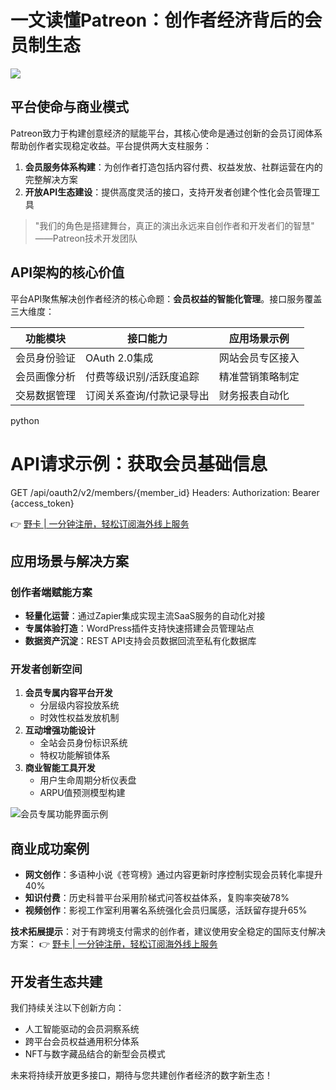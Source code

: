 # 一文读懂Patreon：创作者经济背后的会员制生态

![](https://bbtdd.com/wp-content/uploads/img/653481198.webp)

## 平台使命与商业模式
Patreon致力于构建创意经济的赋能平台，其核心使命是通过创新的会员订阅体系帮助创作者实现稳定收益。平台提供两大支柱服务：

1. **会员服务体系构建**：为创作者打造包括内容付费、权益发放、社群运营在内的完整解决方案
2. **开放API生态建设**：提供高度灵活的接口，支持开发者创建个性化会员管理工具

> "我们的角色是搭建舞台，真正的演出永远来自创作者和开发者们的智慧"
——Patreon技术开发团队

## API架构的核心价值
平台API聚焦解决创作者经济的核心命题：**会员权益的智能化管理**。接口服务覆盖三大维度：

| 功能模块       | 接口能力                          | 应用场景示例         |
|----------------|-----------------------------------|----------------------|
| 会员身份验证   | OAuth 2.0集成                    | 网站会员专区接入     |
| 会员画像分析   | 付费等级识别/活跃度追踪           | 精准营销策略制定     |
| 交易数据管理   | 订阅关系查询/付款记录导出         | 财务报表自动化       |

python
# API请求示例：获取会员基础信息
GET /api/oauth2/v2/members/{member_id}
Headers:
    Authorization: Bearer {access_token}


👉 [野卡 | 一分钟注册，轻松订阅海外线上服务](https://bbtdd.com/yeka)

## 应用场景与解决方案
### 创作者端赋能方案
- **轻量化运营**：通过Zapier集成实现主流SaaS服务的自动化对接
- **专属体验打造**：WordPress插件支持快速搭建会员管理站点
- **数据资产沉淀**：REST API支持会员数据回流至私有化数据库

### 开发者创新空间
1. **会员专属内容平台开发**
   - 分层级内容投放系统
   - 时效性权益发放机制
2. **互动增强功能设计**
   - 全站会员身份标识系统
   - 特权功能解锁体系
3. **商业智能工具开发**
   - 用户生命周期分析仪表盘
   - ARPU值预测模型构建

![会员专属功能界面示例](https://bbtdd.com/wp-content/uploads/img/157528984.webp)

## 商业成功案例
- **网文创作**：多语种小说《苍穹榜》通过内容更新时序控制实现会员转化率提升40%
- **知识付费**：历史科普平台采用阶梯式问答权益体系，复购率突破78%
- **视频创作**：影视工作室利用署名系统强化会员归属感，活跃留存提升65%

**技术拓展提示**：对于有跨境支付需求的创作者，建议使用安全稳定的国际支付解决方案：
👉 [野卡 | 一分钟注册，轻松订阅海外线上服务](https://bbtdd.com/yeka)

## 开发者生态共建
我们持续关注以下创新方向：
- 人工智能驱动的会员洞察系统
- 跨平台会员权益通用积分体系
- NFT与数字藏品结合的新型会员模式

未来将持续开放更多接口，期待与您共建创作者经济的数字新生态！